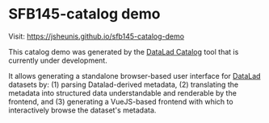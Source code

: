 # SFB145-catalog demo

Visit: https://jsheunis.github.io/sfb145-catalog-demo

This catalog demo was generated by the [DataLad Catalog](https://github.com/jsheunis/data-browser-from-metadata/tree/packaging) tool that is currently under development.

It allows generating a standalone browser-based user interface for [DataLad](https://www.datalad.org/) datasets by: (1) parsing Datalad-derived metadata, (2) translating the metadata into structured data understandable and renderable by the frontend, and (3) generating a VueJS-based frontend with which to interactively browse the dataset's metadata.
